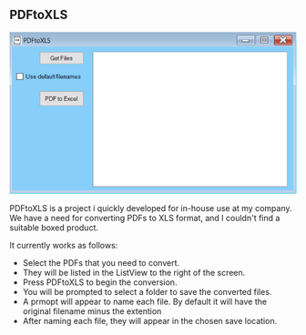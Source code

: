 ## PDFtoXLS
<img src="https://github.com/CharleeBrown/PDFtoXLS/blob/main/PDFtoXLS/PDftoXLS.jpg"
     alt="PDFtoXLS"
     style="height:30; width:30;"/>
     
     
PDFtoXLS is a project i quickly developed for in-house use at my company.
We have a need for converting PDFs to XLS format, and I couldn't find a suitable boxed product.

It currently works as follows: 

-	Select the PDFs that you need to convert.
-	They will be listed in the ListView to the right of the screen.
- Press PDFtoXLS to begin the conversion.
- You will be prompted to select a folder to save the converted files.
- A prmopt will appear to name each file. By default it will have the original filename minus the extention
- After naming each file, they will appear in the chosen save location.
